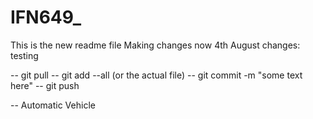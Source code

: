 # IFN649_
This is the new readme file
Making changes now
4th August changes: testing

-- git pull
-- git add --all (or the actual file)
-- git commit -m "some text here"
-- git push

-- Automatic Vehicle